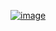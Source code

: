 [![image](https://github.com/user-attachments/assets/ff7627a0-1d99-4f95-a5ed-1eb60196099e)](https://www.acmicpc.net/problem/5214)
